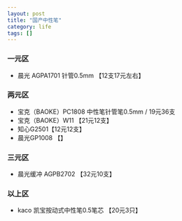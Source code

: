 ```yaml
---
layout: post
title: "国产中性笔"
category: life
tags: []
---
```


### 一元区

- 晨光 AGPA1701 针管0.5mm 【12支17元左右】

### 两元区

- 宝克（BAOKE）PC1808 中性笔针管笔0.5mm / 19元36支
- 宝克（BAOKE）W11 【21元12支】
- 知心G2501【12元12支】
- 晨光GP1008 【】

### 三元区

- 晨光缓冲 AGPB2702 【32元10支】

### 以上区

- kaco 凯宝按动式中性笔0.5笔芯 【20元3只】

